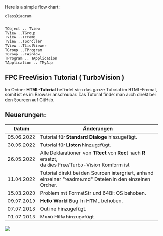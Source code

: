 Here is a simple flow chart:

```mermaid
classDiagram


TObject .. TView
TView ..TGroup
TView ..TFrame
TView ..TScroller
TView ..TListViewer
TGroup ..TProgram
TGroup ..TWindow
TProgram .. TApplication 
TApplication .. TMyApp
```





## FPC FreeVision Tutorial ( TurboVision )

Im Ordner <b>HTML-Tutorial</b> befindet sich das ganze Tutorial im HTML-Format, somit ist es im Browser anschaubar.
Das Tutorial findet man auch direkt bei den Sourcen auf GitHub.

## Neuerungen:

| Datum | Änderungen 
| :---: | ---
| 05.06.2022 | Tutorial für <b>Standard Dialoge</b> hinzugefügt.
| 30.05.2022 | Tutorial für <b>Listen</b> hinzugefügt.
| 26.05.2022 | Alle Deklarationen von <b>TRect</b> von <b>Rec</b>t nach <b>R</b> ersetzt,<br> da dies Free/Turbo-Vision Komform ist.
| 11.04.2022 | Tutorial direkt bei den Sourcen intergriert, anhand einzelner "readme.md" Dateien in den einzelnen Ordner.
| 15.03.2020 | Problem mit FormatStr und 64Bit OS behoben.
| 09.07.2019 | <b>Hello World</b> Bug im HTML behoben.
| 07.07.2018 | Outline hinzugefügt.
| 01.07.2018 | Menü Hilfe hinzugefügt.

<img src="image.png">



